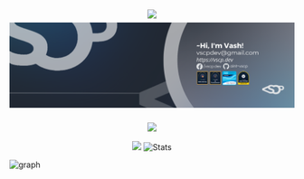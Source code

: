 <h1 align="center">
  <img src="https://readme-typing-svg.herokuapp.com/?lines=Hey!+Glad+you+visit.+👋;Been+waiting+for+you+😉&center=true&size=28">
  <img src="LinkedIn VSCP (1).png">
</h1>

<p align="center">
    <img src="https://readme-typing-svg.demolab.com/?lines=My%20Code%20Name%20is%20Wat%20✌&center=true&color=f75c7e&size=22" />
</p>

<p align="center">
    <img height=195 src="https://github-readme-stats.vercel.app/api/top-langs/?username=aint-vscp&title_color=61dafb&text_color=ffffff&icon_color=61dafb&bg_color=20232a&langs_count=10&layout=compact&border_color=61dafb&hide_border=true" />
  <img src="https://github-readme-streak-stats.herokuapp.com/?user=aint-vscp&theme=react&border=61dafb&hide_border=true" alt="Stats">
</p>

![graph](https://github-readme-activity-graph.vercel.app/graph?username=aint-vscp&theme=react-dark&bg_color=20232a&line=f75c7e&hide_border=true)
